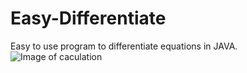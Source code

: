 # Easy-Differentiate
 Easy to use program to differentiate equations in JAVA. 
![Image of caculation](https://i.gyazo.com/9fe0a506e5f7e7053055b24fa52131a1.png)

